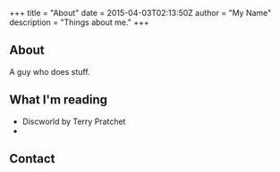 +++
title = "About"
date = 2015-04-03T02:13:50Z
author = "My Name"
description = "Things about me."
+++

## About

A guy who does stuff.

## What I'm reading

- Discworld by Terry Pratchet
- 

## Contact

